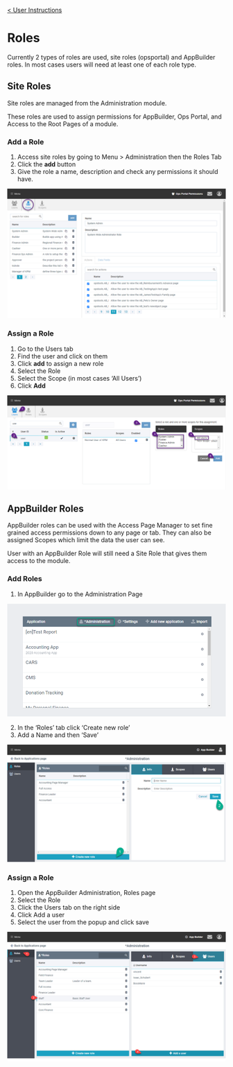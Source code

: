 [< User Instructions](../../Index.md)

# Roles

Currently 2 types of roles are used, site roles (opsportal) and AppBuilder roles. In most cases users will need at least one of each role type.

## Site Roles

Site roles are managed from the Administration module.

These roles are used to assign permissions for AppBuilder, Ops Portal, and Access to the Root Pages of a module.

### Add a Role

1. Access site roles by going to Menu > Administration then the Roles Tab
1. Click the **add** button
1. Give the role a name, description and check any permissions it should have.

![](images/op_roles.png)

### Assign a Role

1. Go to the Users tab
1. Find the user and click on them
1. Click **add** to assign a new role
1. Select the Role
1. Select the Scope (in most cases ‘All Users’)
1. Click **Add**

![](images/op_assign_role.png)

## AppBuilder Roles

AppBuilder roles can be used with the Access Page Manager to set fine grained access permissions down to any page or tab. They can also be assigned Scopes which limit the data the user can see.

User with an AppBuilder Role will still need a Site Role that gives them access to the module.

### Add Roles

1. In AppBuilder go to the Administration Page

![](images/ab_admin.png)

2. In the ‘Roles’ tab click ‘Create new role’
1. Add a Name and then ‘Save’

![](images/ab_role.png)

### Assign a Role

1. Open the AppBuilder Administration, Roles page
1. Select the Role
1. Click the Users tab on the right side
1. Click Add a user
1. Select the user from the popup and click save

![](./images/ab_assign_role.png)
